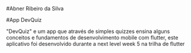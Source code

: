 #Abner Ribeiro da Silva

#App DevQuiz

"DevQuiz" e um app que através de simples quizzes ensina alguns conceitos e fundamentos de desenvolvimento mobile com flutter, este aplicativo foi desenvolvido durante a next level week 5 na trilha de flutter 